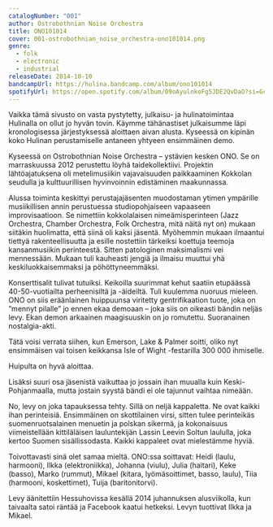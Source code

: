 ```yaml
---
catalogNumber: "001"
author: Ostrobothnian Noise Orchestra
title: ONO101014
cover: 001-ostrobothnian_noise_orchestra-ono101014.png
genre:
  - folk
  - electronic
  - industrial
releaseDate: 2014-10-10
bandcampUrl: https://hulina.bandcamp.com/album/ono101014
spotifyUrl: https://open.spotify.com/album/09oAyulnkoFg5JDE2QvDaO?si=GclAV6eUQGO3DTTUoZxnmQ
---
```

Vaikka tämä sivusto on vasta pystytetty, julkaisu- ja hulinatoimintaa Hulinalla on ollut jo hyvän tovin. Käymme tähänastiset julkaisumme läpi kronologisessa järjestyksessä aloittaen aivan alusta. Kyseessä on kipinän koko Hulinan perustamiselle antaneen yhtyeen ensimmäinen demo.

Kyseessä on Ostrobothnian Noise Orchestra – ystävien kesken ONO. Se on marraskuussa 2012 perustettu löyhä taidekollektiivi. Projektin lähtöajatuksena oli metelimusiikin vajavaisuuden paikkaaminen Kokkolan seudulla ja kulttuurillisen hyvinvoinnin edistäminen maakunnassa.

Alussa toiminta keskittyi perustajajäsenten muodostaman ytimen ympärille musiikillisen annin perustuessa studiopohjaiseen vapaaseen improvisaatioon. Se nimettiin kokkolalaisen nimeämisperinteen (Jazz Orchestra, Chamber Orchestra, Folk Orchestra, mitä näitä nyt on) mukaan siitäkin huolimatta, että siinä oli kaksi jäsentä.
Myöhemmin mukaan ilmaantui tiettyä rakenteellisuutta ja esille nostettiin tärkeiksi koettuja teemoja kansanmusiikin perinteestä. Sitten patologinen maksimalismi vei mennessään. Mukaan tuli kauheasti jengiä ja ilmaisu muuttui yhä keskiluokkaisemmaksi ja pöhöttyneemmäksi.

Konserttisalit tulivat tutuiksi. Keikoilla suurimmat kehut saatiin etupäässä 40-50-vuotiailta perheenisiltä ja -äideiltä. Tuli kuulemma nuoruus mieleen. ONO on siis eräänlainen huippuunsa viritetty gentrifikaation tuote, joka on ”mennyt pilalle” jo ennen ekaa demoaan – joka siis on oikeasti bändin neljäs levy. Ekan demon arkaainen maagisuuskin on jo romutettu. Suoranainen nostalgia-akti.

Tätä voisi verrata siihen, kun Emerson, Lake & Palmer soitti, oliko nyt ensimmäisen vai toisen keikkansa Isle of Wight -festarilla 300 000 ihmiselle.

Huipulta on hyvä aloittaa.

Lisäksi suuri osa jäsenistä vaikuttaa jo jossain ihan muualla kuin Keski-Pohjanmaalla, mutta jostain syystä bändi ei ole tajunnut vaihtaa nimeään.

No, levy on joka tapauksessa tehty. Sillä on neljä kappaletta. Ne ovat kaikki ihan perinteisiä. Ensimmäinen on skottilainen virsi, sitten tulee perinteikäs suomenruotsalainen menuetin ja polskan sikermä, ja kokonaisuus viimeistellään kittiläläisen lauluntekijän Lassin Leevin Soltun laululla, joka kertoo Suomen sisällissodasta.
Kaikki kappaleet ovat mielestämme hyviä.

Toivottavasti sinä olet samaa mieltä. ONO:ssa soittavat: Heidi (laulu, harmooni), Ilkka (elektroniikka), Johanna (viulu), Julia (haitari), Keke (basso), Marko (rummut), Mikael (kitara, lyömäsoittimet, basso, laulu), Tiia (harmooni, koskettimet), Tuija (baritonitorvi).

Levy äänitettiin Hessuhovissa kesällä 2014 juhannuksen alusviikolla, kun taivaalta satoi räntää ja Facebook kaatui hetkeksi. Levyn tuottivat Ilkka ja Mikael.
